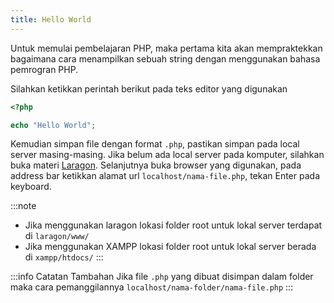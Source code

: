 ```yaml
---
title: Hello World
---
```


Untuk memulai pembelajaran PHP, maka pertama kita akan mempraktekkan bagaimana cara menampilkan sebuah string dengan menggunakan bahasa pemrogran PHP.

Silahkan ketikkan perintah berikut pada teks editor yang digunakan 

```php
<?php

echo "Hello World";
```

Kemudian simpan file dengan format `.php`, pastikan simpan pada local server masing-masing. Jika belum ada local server pada komputer, silahkan buka materi [Laragon](laragon/index_laragon). Selanjutnya buka browser yang digunakan, pada address bar ketikkan alamat url `localhost/nama-file.php`, tekan Enter pada keyboard.

:::note
* Jika menggunakan laragon lokasi folder root untuk lokal server terdapat di `laragon/www/`
* Jika menggunakan XAMPP lokasi folder root untuk lokal server berada di `xampp/htdocs/`
:::

:::info Catatan Tambahan
Jika file `.php` yang dibuat disimpan dalam folder maka cara pemanggilannya `localhost/nama-folder/nama-file.php`
:::